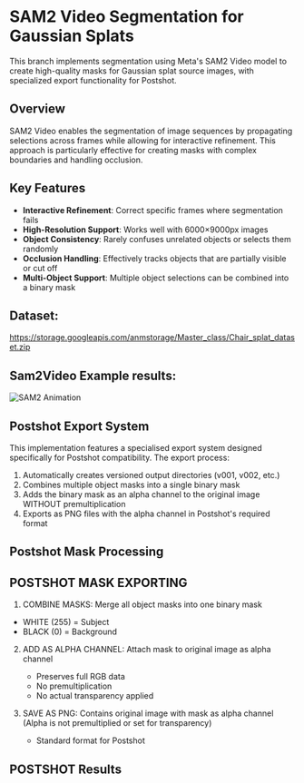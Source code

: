# SAM2 Video Segmentation for Gaussian Splats

This branch implements segmentation using Meta's SAM2 Video model to create high-quality masks for Gaussian splat source images, with specialized export functionality for Postshot.

## Overview

SAM2 Video enables the segmentation of image sequences by propagating selections across frames while allowing for interactive refinement. This approach is particularly effective for creating masks with complex boundaries and handling occlusion.

## Key Features

- **Interactive Refinement**: Correct specific frames where segmentation fails
- **High-Resolution Support**: Works well with 6000×9000px images
- **Object Consistency**: Rarely confuses unrelated objects or selects them randomly
- **Occlusion Handling**: Effectively tracks objects that are partially visible or cut off
- **Multi-Object Support**: Multiple object selections can be combined into a binary mask
  
## Dataset:
https://storage.googleapis.com/anmstorage/Master_class/Chair_splat_dataset.zip

## Sam2Video Example results:
![SAM2 Animation](https://storage.googleapis.com/anmstorage/Master_class/sam2.gif)

## Postshot Export System

This implementation features a specialised export system designed specifically for Postshot compatibility. The export process:

1. Automatically creates versioned output directories (v001, v002, etc.)
2. Combines multiple object masks into a single binary mask
3. Adds the binary mask as an alpha channel to the original image WITHOUT premultiplication
4. Exports as PNG files with the alpha channel in Postshot's required format

## Postshot Mask Processing

## POSTSHOT MASK EXPORTING

 1. COMBINE MASKS: Merge all object masks into one binary mask
   - WHITE (255) = Subject
   - BLACK (0) = Background

 2. ADD AS ALPHA CHANNEL: Attach mask to original image as alpha channel
    - Preserves full RGB data
    - No premultiplication
    - No actual transparency applied

 3. SAVE AS PNG: Contains original image with mask as alpha channel
    (Alpha is not premultiplied or set for transparency)
    - Standard format for Postshot
   
  ## POSTSHOT Results 

  
